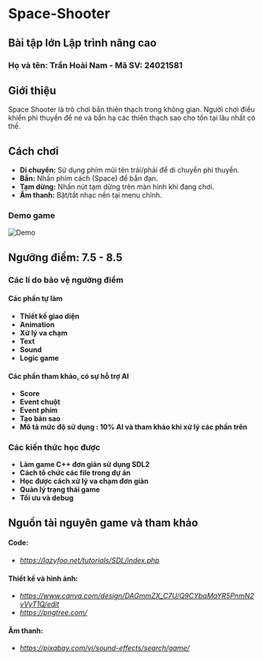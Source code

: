 # Space-Shooter
<h2>Bài tập lớn Lập trình nâng cao</h2>
<h3>Họ và tên: Trần Hoài Nam - Mã SV: 24021581</h3>

## Giới thiệu
Space Shooter là trò chơi bắn thiên thạch trong không gian. Người chơi điều khiển phi thuyền để né và bắn hạ các thiên thạch sao cho tồn tại lâu nhất có thế. 

## Cách chơi
- **Di chuyển:** Sử dụng phím mũi tên trái/phải để di chuyển phi thuyền.
- **Bắn:** Nhấn phím cách (Space) để bắn đạn.
- **Tạm dừng:** Nhấn nút tạm dừng trên màn hình khi đang chơi.
- **Âm thanh:** Bật/tắt nhạc nền tại menu chính.

### Demo game
![Demo](resources/Demo.gif)

## Ngưỡng điểm:  7.5 - 8.5
### Các lí do bảo vệ ngưỡng điểm
#### Các phần tự làm
- **Thiết kế giao diện**
- **Animation**
- **Xử lý va chạm**
- **Text**
- **Sound** 
- **Logic game**
#### Các phần tham khảo, có sự hỗ trợ AI
- **Score**
- **Event chuột**
- **Event phím**
- **Tạo bản sao**
- **Mô tả mức độ sử dụng : 10% AI và tham khảo khi xử lý các phần trên**
### Các kiến thức học được
- **Làm game C++ đơn giản sử dụng SDL2**
- **Cách tổ chức các file trong dự án**
- **Học được cách xử lý va chạm đơn giản**
- **Quản lý trạng thái game**
- **Tối ưu và debug**

## Nguồn tài nguyên game và tham khảo
#### Code: 
- *https://lazyfoo.net/tutorials/SDL/index.php*
#### Thiết kế và hình ảnh:
- *https://www.canva.com/design/DAGmmZX_C7U/Q9CYbqMaYR5PnmN2vVyT1Q/edit*
- *https://pngtree.com/*
#### Âm thanh:
- *https://pixabay.com/vi/sound-effects/search/game/*


